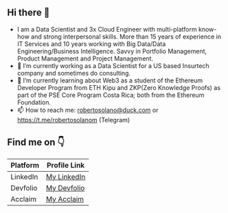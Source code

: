 ## Hi there 👋 ##
- I am a Data Scientist and 3x Cloud Engineer with multi-platform know-how and strong interpersonal skills. More than 15 years of experience in IT Services and 10 years working with Big Data/Data Engineering/Business Intelligence. Savvy in Portfolio Management, Product Management and Project Management.
 - 🔭 I’m currently working as a Data Scientist for a US based Insurtech company and sometimes do consulting.
 - 🌱 I’m currently learning about Web3 as a student of the Ethereum Developer Program from ETH Kipu and ZKP(Zero Knowledge Proofs) as part of the PSE Core Program Costa Rica; both from the Ethereum Foundation.
 - 📫 How to reach me: robertosolano@duck.com or https://t.me/robertosolanom (Telegram)

## Find me on 👇 ##

| Platform  | Profile Link                           |
|-----------|----------------------------------------|
| LinkedIn  | [My LinkedIn](https://www.linkedin.com/in/robertosolano) |
| Devfolio  | [My Devfolio](https://devfolio.co/@robertosolano)         |
| Acclaim  | [My Acclaim](https://www.credly.com/users/roberto-solano/badges)         |

<!--
**robertosolano/robertosolano** is a ✨ _special_ ✨ repository because its `README.md` (this file) appears on your GitHub profile.

Here are some ideas to get you started:

- 🔭 I’m currently working on ...
- 🌱 I’m currently learning ...
- 👯 I’m looking to collaborate on ...
- 🤔 I’m looking for help with ...
- 💬 Ask me about ...
- 📫 How to reach me: ...
- 😄 Pronouns: ...
- ⚡ Fun fact: ...
-->
